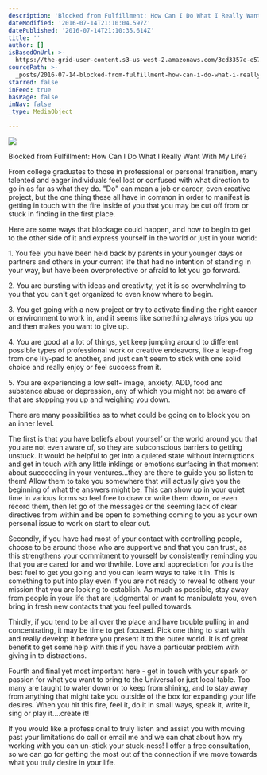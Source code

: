 ```yaml
---
description: 'Blocked from Fulfillment: How Can I Do What I Really Want With My Life? '
dateModified: '2016-07-14T21:10:04.597Z'
datePublished: '2016-07-14T21:10:35.614Z'
title: ''
author: []
isBasedOnUrl: >-
  https://the-grid-user-content.s3-us-west-2.amazonaws.com/3cd3357e-e57c-4591-83aa-15af2083b547.jpg
sourcePath: >-
  _posts/2016-07-14-blocked-from-fulfillment-how-can-i-do-what-i-really-want-wi.md
starred: false
inFeed: true
hasPage: false
inNav: false
_type: MediaObject

---
```

![](https://the-grid-user-content.s3-us-west-2.amazonaws.com/3cd3357e-e57c-4591-83aa-15af2083b547.jpg)

Blocked from Fulfillment: How Can I Do What I Really Want With My Life? 

From college graduates to those in professional or personal transition, many talented and eager individuals feel lost or confused with what direction to go in as far as what they do. "Do" can mean a job or career, even creative project, but the one thing these all have in common in order to manifest is getting in touch with the fire inside of you that you may be cut off from or stuck in finding in the first place.   
  
Here are some ways that blockage could happen, and how to begin to get to the other side of it and express yourself in the world or just in your world:   
  
1\. You feel you have been held back by parents in your younger days or partners and others in your current life that had no intention of standing in your way, but have been overprotective or afraid to let you go forward.   
  
2\. You are bursting with ideas and creativity, yet it is so overwhelming to you that you can't get organized to even know where to begin.   
  
3\. You get going with a new project or try to activate finding the right career or environment to work in, and it seems like something always trips you up and then makes you want to give up.   
  
4\. You are good at a lot of things, yet keep jumping around to different possible types of professional work or creative endeavors, like a leap-frog from one lily-pad to another, and just can't seem to stick with one solid choice and really enjoy or feel success from it.   
  
5\. You are experiencing a low self- image, anxiety, ADD, food and substance abuse or depression, any of which you might not be aware of that are stopping you up and weighing you down.   
  
There are many possibilities as to what could be going on to block you on an inner level.   
  
The first is that you have beliefs about yourself or the world around you that you are not even aware of, so they are subconscious barriers to getting unstuck. It would be helpful to get into a quieted state without interruptions and get in touch with any little inklings or emotions surfacing in that moment about succeeding in your ventures...they are there to guide you so listen to them! Allow them to take you somewhere that will actually give you the beginning of what the answers might be. This can show up in your quiet time in various forms so feel free to draw or write them down, or even record them, then let go of the messages or the seeming lack of clear directives from within and be open to something coming to you as your own personal issue to work on start to clear out.   
  
Secondly, if you have had most of your contact with controlling people, choose to be around those who are supportive and that you can trust, as this strengthens your commitment to yourself by consistently reminding you that you are cared for and worthwhile. Love and appreciation for you is the best fuel to get you going and you can learn ways to take it in. This is something to put into play even if you are not ready to reveal to others your mission that you are looking to establish. As much as possible, stay away from people in your life that are judgmental or want to manipulate you, even bring in fresh new contacts that you feel pulled towards.   
  
Thirdly, if you tend to be all over the place and have trouble pulling in and concentrating, it may be time to get focused. Pick one thing to start with and really develop it before you present it to the outer world. It is of great benefit to get some help with this if you have a particular problem with giving in to distractions.   
  
Fourth and final yet most important here - get in touch with your spark or passion for what you want to bring to the Universal or just local table. Too many are taught to water down or to keep from shining, and to stay away from anything that might take you outside of the box for expanding your life desires. When you hit this fire, feel it, do it in small ways, speak it, write it, sing or play it....create it!   
  
If you would like a professional to truly listen and assist you with moving past your limitations do call or email me and we can chat about how my working with you can un-stick your stuck-ness! I offer a free consultation, so we can go for getting the most out of the connection if we move towards what you truly desire in your life.